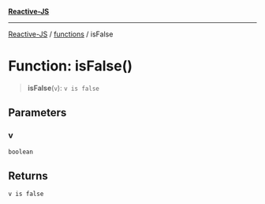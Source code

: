 [**Reactive-JS**](../../README.md)

***

[Reactive-JS](../../README.md) / [functions](../README.md) / isFalse

# Function: isFalse()

> **isFalse**(`v`): `v is false`

## Parameters

### v

`boolean`

## Returns

`v is false`
